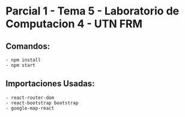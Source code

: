 # Parcial 1 - Tema 5 - Laboratorio de Computacion 4 - UTN FRM
## Comandos:
    - npm install
    - npm start
## Importaciones Usadas:
    - react-router-dom
    - react-bootstrap bootstrap
    - google-map-react